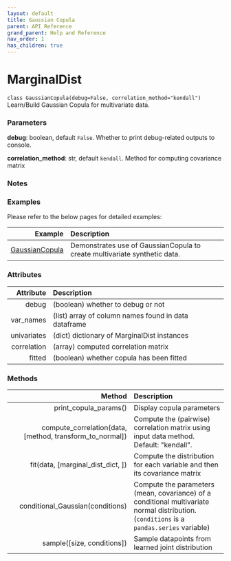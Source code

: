 ```yaml
---
layout: default
title: Gaussian Copula
parent: API Reference
grand_parent: Help and Reference
nav_order: 1
has_children: true
---
```


# MarginalDist

`class GaussianCopula(debug=False, correlation_method="kendall")`
Learn/Build Gaussian Copula for multivariate data.

### Parameters

**debug**: boolean, default `False`. Whether to print debug-related outputs to console.

**correlation_method**: str, default `kendall`. Method for computing covariance matrix

### Notes

### Examples
Please refer to the below pages for detailed examples:

| Example         | Description | 
| ---:              |    :----   |
| [GaussianCopula](../../../gettingStarted/examples/GaussianCopula) | Demonstrates use of GaussianCopula to create multivariate synthetic data. |

### Attributes

| Attribute         | Description | 
| ---:              |    :----   |
| debug | (boolean) whether to debug or not  |
| var_names | (list) array of column names found in data dataframe |
| univariates | (dict) dictionary of MarginalDist instances |
| correlation | (array) computed correlation matrix |
| fitted | (boolean) whether copula has been fitted |

### Methods

| Method         | Description | 
| ---:              |    :----   |
| print_copula_params() | Display copula parameters |
| compute_correlation(data, [method, transform_to_normal]) | Compute the (pairwise) correlation matrix using input data method. Default: "kendall". |
| fit(data, [marginal_dist_dict, ]) | Compute the distribution for each variable and then its covariance matrix | 
| conditional_Gaussian(conditions) | Compute the parameters (mean, covariance) of a conditional multivariate normal distribution. (`conditions` is a `pandas.series` variable) |
| sample([size, conditions]) | Sample datapoints from learned joint distribution |